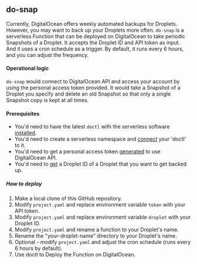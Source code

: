 ## do-snap

Currently, DigitalOcean offers weekly automated backups for Droplets. However, you may want to back up your Droplets more often. `do-snap` is a serverless Function that can be deployed on DigitalOcean to take periodic Snapshots of a Droplet. It accepts the Droplet ID and API token as input. And it uses a cron schedule as a trigger. By default, it runs every 6 hours, and you can adjust the frequency. 

#### Operational logic

`do-snap` would connect to DigitalOcean API and access your account by using the personal access token provided. It would take a Snapshot of a Droplet you specify and delete an old Snapshot so that only a single Snapshot copy is kept at all times.

#### Prerequisites

- You'd need to have the latest `doctl` with the serverless software [installed](https://docs.digitalocean.com/reference/doctl/reference/serverless/).
- You'd need to create a serverless namespace and [connect](https://docs.digitalocean.com/products/functions/how-to/create-namespaces/) your 'doctl' to it.
- You'd need to get a personal access token [generated](https://docs.digitalocean.com/reference/api/create-personal-access-token/) to use DigitalOcean API.
- You'd need to [get](https://docs.digitalocean.com/products/droplets/how-to/retrieve-droplet-metadata/) a Droplet ID of a Droplet that you want to get backed up.

##### How to deploy

1. Make a local clone of this GitHub repository.
2. Modify `project.yaml` and replace environment variable `token` with your API token.
3. Modify `project.yaml` and replace environment variable `droplet` with your Droplet ID.
4. Modify `project.yaml` and rename a function to your Droplet's name.
5. Rename the "your-droplet-name" directory to your Droplet's name.
6. Optional - modify `project.yaml` and adjust the cron schedule (runs every 6 hours by default).
7. Use doctl to Deploy the Function on DigitalOcean.
